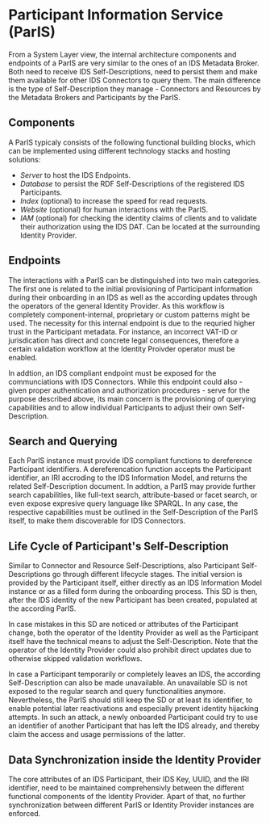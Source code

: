 # Participant Information Service (ParIS)

From a System Layer view, the internal architecture components and endpoints of a ParIS are very similar to the ones of an IDS Metadata Broker. Both need to receive IDS Self-Descriptions, need to persist them and make them available for other IDS Connectors to query them. The main difference is the type of Self-Description they manage - Connectors and Resources by the Metadata Brokers and Participants by the ParIS. 


## Components

A ParIS typicaly consists of the following functional building blocks, which can be implemented using different technology stacks and hosting solutions:

- _Server_ to host the IDS Endpoints.
- _Database_ to persist the RDF Self-Descriptions of the registered IDS Participants.
- _Index_ (optional) to increase the speed for read requests.
- _Website_ (optional) for human interactions with the ParIS.
- _IAM_ (optional) for checking the identity claims of clients and to validate their authorization using the IDS DAT. Can be located at the surrounding Identity Provider.


## Endpoints

The interactions with a ParIS can be distinguished into two main categories. The first one is related to the initial provisioning of Participant information during their onboarding in an IDS as well as the according updates through the operators of the general Identity Provider. As this workflow is completely component-internal, proprietary or custom patterns might be used. The necessity for this internal endpoint is due to the requried higher trust in the Participant metadata. For instance, an incorrect VAT-ID or jurisdication has direct and concrete legal consequences, therefore a certain validation workflow at the Identity Proivder operator must be enabled. 

In addtion, an IDS compliant endpoint must be exposed for the communciations with IDS Connectors. While this endpoint could also - given proper authentication and authorization procedures - serve for the purpose described above, its main concern is the provisioning of querying capabilities and to allow individual Participants to adjust their own Self-Description.


## Search and Querying

Each ParIS instance must provide IDS compliant functions to dereference Participant identifiers. A dereferencation function accepts the Participant identifier, an IRI accroding to the IDS Information Model, and returns the related Self-Description document. In addtion, a ParIS may provide further search capabilities, like full-text search, attribute-based or facet search, or even expose expresive query language like SPARQL. In any case, the respective capabilities must be outlined in the Self-Description of the ParIS itself, to make them discoverable for IDS Connectors.


## Life Cycle of Participant's Self-Description

Similar to Connector and Resource Self-Descriptions, also Participant Self-Descriptions go through different lifecycle stages. The initial version is provided by the Participant itself, either directly as an IDS Information Model instance or as a filled form during the onboarding process. This SD is then, after the IDS identity of the new Participant has been created, populated at the according ParIS. 

In case mistakes in this SD are noticed or attributes of the Participant change, both the operator of the Identity Provider as well as the Participant itself have the technical means to adjust the Self-Description. Note that the operator of the Identity Provider could also prohibit direct updates due to otherwise skipped validation workflows.

In case a Participant temporarily or completely leaves an IDS, the according Self-Description can also be made unavailable. An unavailable SD is not exposed to the regular search and query functionalities anymore. Nevertheless, the ParIS should still keep the SD or at least its identifier, to enable potential later reactivations and especially prevent identity hijacking attempts. In such an attack, a newly onboarded Participant could try to use an identifier of another Participant that has left the IDS already, and thereby claim the access and usage permissions of the latter.


## Data Synchronization inside the Identity Provider

The core attributes of an IDS Participant, their IDS Key, UUID, and the IRI identifier, need to be maintained comprehensivly between the different functional components of the Identity Provider. Apart of that, no further synchronization between different ParIS or Identity Provider instances are enforced.